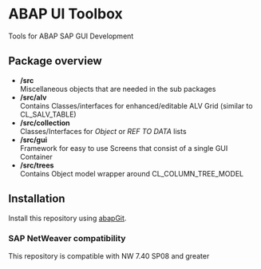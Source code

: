 # ABAP UI Toolbox

Tools for ABAP SAP GUI Development

## Package overview
- **/src**  
  Miscellaneous objects that are needed in the sub packages
- **/src/alv**  
  Contains Classes/interfaces for enhanced/editable ALV Grid (similar to CL_SALV_TABLE)
- **/src/collection**  
  Classes/Interfaces for *Object* or *REF TO DATA* lists
- **/src/gui**  
  Framework for easy to use Screens that consist of a single GUI Container
- **/src/trees**  
  Contains Object model wrapper around CL_COLUMN_TREE_MODEL

## Installation

Install this repository using [abapGit](https://github.com/abapGit/abapGit#abapgit).

### SAP NetWeaver compatibility

This repository is compatible with NW 7.40 SP08 and greater